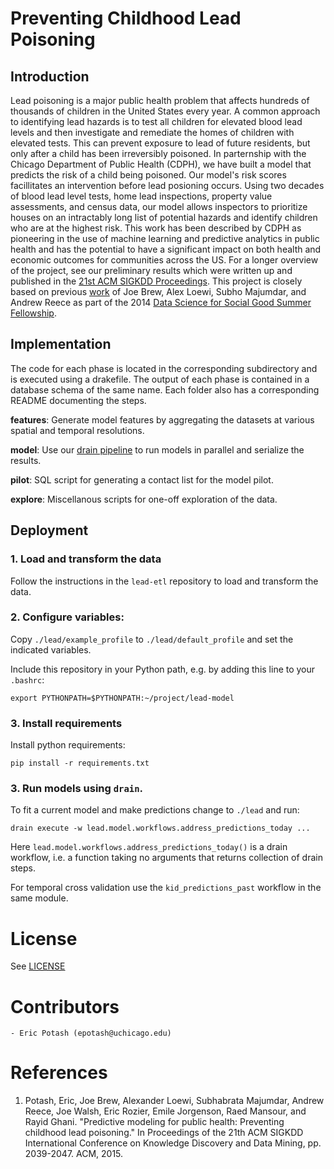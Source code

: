 Preventing Childhood Lead Poisoning
====

## Introduction

Lead poisoning is a major public health problem that affects hundreds of thousands of children in the United States every
year. A common approach to identifying lead hazards is to test all children for elevated blood lead levels and then investigate
and remediate the homes of children with elevated tests. This can prevent exposure to lead of future residents,
but only after a child has been irreversibly poisoned. In parternship with the Chicago Department of Public
Health (CDPH),  we have built a model that predicts the risk of a child being poisoned. Our model's risk scores facillitates
an intervention before lead posioning occurs. Using two decades of blood lead level tests, home lead inspections, property value assessments,
and census data, our model allows inspectors to prioritize houses on an intractably long list of potential hazards
and identify children who are at the highest risk. This work has been described by CDPH as pioneering in the use
of machine learning and predictive analytics in public health and has the potential to have a significant impact on both
health and economic outcomes for communities across the US. For a longer overview of the project, see our preliminary results which were written up and
published in the [21st ACM SIGKDD Proceedings](https://github.com/dssg/lead-public/raw/master/kdd.pdf). This project is closely based on previous
[work](https://dssg.uchicago.edu/project/predictive-analytics-to-prevent-lead-poisoning-in-children/) of Joe Brew, Alex Loewi, Subho Majumdar, and Andrew Reece
as part of the 2014 [Data Science for Social Good Summer Fellowship](http://dssg.uchicago.edu).

## Implementation

The code for each phase is located in the corresponding subdirectory and is executed using a drakefile.
The output of each phase is contained in a database schema of the same name. Each folder also has a
corresponding README documenting the steps.

**features**: Generate model features by aggregating the datasets at various spatial and temporal resolutions.

**model**: Use our [drain pipeline](https://github.com/dssg/drain/) to run models in parallel and serialize the results.

**pilot**: SQL script for generating a contact list for the model pilot.

**explore**: Miscellanous scripts for one-off exploration of the data.


## Deployment

### 1. Load and transform the data
Follow the instructions in the `lead-etl` repository to load and transform the data.

### 2. Configure variables:
Copy `./lead/example_profile` to `./lead/default_profile` and set the indicated variables.

Include this repository in your Python path, e.g. by adding this line to your `.bashrc`:
```
export PYTHONPATH=$PYTHONPATH:~/project/lead-model
```

### 3. Install requirements
Install python requirements:
```
pip install -r requirements.txt
```

### 3. Run models using `drain`.
To fit a current model and make predictions change to `./lead` and run:
```
drain execute -w lead.model.workflows.address_predictions_today ...
```
Here `lead.model.workflows.address_predictions_today()` is a drain workflow, i.e. a function taking no arguments that returns collection of drain steps.

For temporal cross validation use the `kid_predictions_past` workflow in the same module.

# License

See [LICENSE](https://raw.githubusercontent.com/dssg/public-lead/master/LICENSE)

# Contributors
    - Eric Potash (epotash@uchicago.edu)

# References
 1. Potash, Eric, Joe Brew, Alexander Loewi, Subhabrata Majumdar, Andrew Reece, Joe Walsh, Eric Rozier, Emile Jorgenson, Raed Mansour, and Rayid Ghani. "Predictive modeling for public health: Preventing childhood lead poisoning." In Proceedings of the 21th ACM SIGKDD International Conference on Knowledge Discovery and Data Mining, pp. 2039-2047. ACM, 2015.
